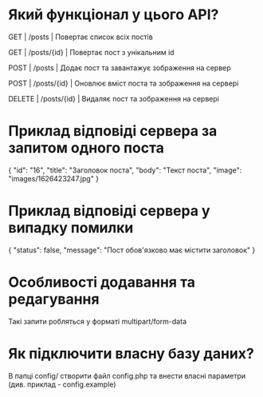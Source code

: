 # Який функціонал у цього API?

GET     | /posts      | Повертає список всіх постів

GET     | /posts/{id} | Повертає пост з унікальним id

POST    | /posts      | Додає пост та завантажує зображення на сервер

POST    | /posts/{id} | Оновлює вміст поста та зображення на сервері

DELETE  | /posts/{id} | Видаляє пост та зображення на сервері

# Приклад відповіді сервера за запитом одного поста
{
    "id": "16",
    "title": "Заголовок поста",
    "body": "Текст поста",
    "image": "images/1626423247.jpg"
}

# Приклад відповіді сервера у випадку помилки
{
    "status": false,
    "message": "Пост обов'язково має містити заголовок"
}

# Особливості додавання та редагування 
Такі запити робляться у форматі multipart/form-data

# Як підключити власну базу даних?
В папці config/ створити файл config.php
та внести власні параметри (див. приклад - config.example)
